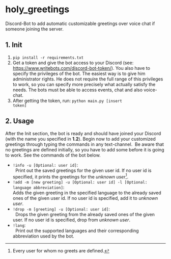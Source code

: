 # holy_greetings
Discord-Bot to add automatic customizable greetings over voice chat if someone joining the server.
## 1. Init
1. <code>pip install -r requirements.txt</code>
2. Get a token and give the bot access to your Discord (see: https://www.writebots.com/discord-bot-token/). You also have to specify the privileges of the bot. The easiest way is to give him administrator rights. He does not require the full range of this privileges to work, so you can specify more precisely what actually satisfy the needs. The bots must be able to access events, chat and also voice-chat.
4. After getting the token, run: <code>python main.py [insert token]</code>
## 2. Usage
After the Init section, the bot is ready and should have joined your Discord (with the name you specified in **1.2**). Begin now to add your customized greetings through typing the commands in any text-channel. 
Be aware that no greetings are defined initially, so you have to add some before it is going to work. See the commands of the bot below. 
- <code>!info -u [Optional: user id]</code>:  
  Print out the saved greetings for the given user id. If no user id is specified, it prints the greetings for the *unknown user*[^1].
- <code>!add -m [new greeting] -u [Optional: user id] -l [Optional: language abbreviation]</code>:  
   Adds the given greeting in the specified language to the already saved ones of the given user id. If no user id is specified, add it to *unknown user*.
- <code>!drop -m [greeting] -u [Optional: user id]</code>:  
  Drops the given greeting from the already saved ones of the given user. If no user id is specified, drop from *unknown user*.
- <code>!lang</code>:  
  Print out the supported languages and their corresponding abbreviation used by the bot.
  
[^1]: Every user for whom no greets are defined.
